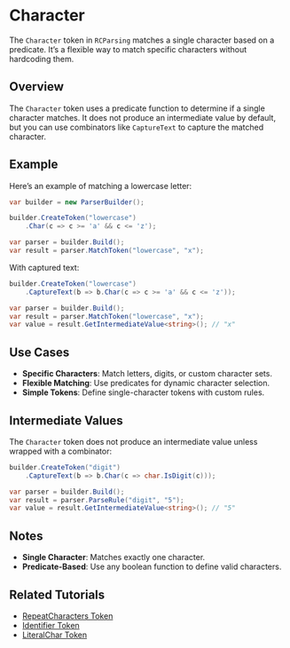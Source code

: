 # Character

The `Character` token in `RCParsing` matches a single character based on a predicate. It’s a flexible way to match specific characters without hardcoding them.

## Overview

The `Character` token uses a predicate function to determine if a single character matches. It does not produce an intermediate value by default, but you can use combinators like `CaptureText` to capture the matched character.

## Example

Here’s an example of matching a lowercase letter:

```csharp
var builder = new ParserBuilder();

builder.CreateToken("lowercase")
    .Char(c => c >= 'a' && c <= 'z');

var parser = builder.Build();
var result = parser.MatchToken("lowercase", "x");
```

With captured text:

```csharp
builder.CreateToken("lowercase")
    .CaptureText(b => b.Char(c => c >= 'a' && c <= 'z'));

var parser = builder.Build();
var result = parser.MatchToken("lowercase", "x");
var value = result.GetIntermediateValue<string>(); // "x"
```

## Use Cases

- **Specific Characters**: Match letters, digits, or custom character sets.
- **Flexible Matching**: Use predicates for dynamic character selection.
- **Simple Tokens**: Define single-character tokens with custom rules.

## Intermediate Values

The `Character` token does not produce an intermediate value unless wrapped with a combinator:

```csharp
builder.CreateToken("digit")
    .CaptureText(b => b.Char(c => char.IsDigit(c)));

var parser = builder.Build();
var result = parser.ParseRule("digit", "5");
var value = result.GetIntermediateValue<string>(); // "5"
```

## Notes

- **Single Character**: Matches exactly one character.
- **Predicate-Based**: Use any boolean function to define valid characters.

## Related Tutorials

- [RepeatCharacters Token](combinators/repeat-characters)
- [Identifier Token](identifier)
- [LiteralChar Token](literal-char)